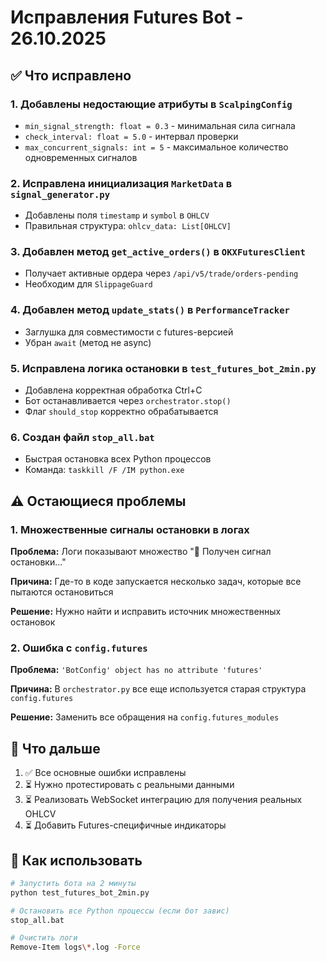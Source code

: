 # Исправления Futures Bot - 26.10.2025

## ✅ Что исправлено

### 1. Добавлены недостающие атрибуты в `ScalpingConfig`
- `min_signal_strength: float = 0.3` - минимальная сила сигнала
- `check_interval: float = 5.0` - интервал проверки
- `max_concurrent_signals: int = 5` - максимальное количество одновременных сигналов

### 2. Исправлена инициализация `MarketData` в `signal_generator.py`
- Добавлены поля `timestamp` и `symbol` в `OHLCV`
- Правильная структура: `ohlcv_data: List[OHLCV]`

### 3. Добавлен метод `get_active_orders()` в `OKXFuturesClient`
- Получает активные ордера через `/api/v5/trade/orders-pending`
- Необходим для `SlippageGuard`

### 4. Добавлен метод `update_stats()` в `PerformanceTracker`
- Заглушка для совместимости с futures-версией
- Убран `await` (метод не async)

### 5. Исправлена логика остановки в `test_futures_bot_2min.py`
- Добавлена корректная обработка Ctrl+C
- Бот останавливается через `orchestrator.stop()`
- Флаг `should_stop` корректно обрабатывается

### 6. Создан файл `stop_all.bat`
- Быстрая остановка всех Python процессов
- Команда: `taskkill /F /IM python.exe`

## ⚠️ Остающиеся проблемы

### 1. Множественные сигналы остановки в логах
**Проблема:** Логи показывают множество "🛑 Получен сигнал остановки..."

**Причина:** Где-то в коде запускается несколько задач, которые все пытаются остановиться

**Решение:** Нужно найти и исправить источник множественных остановок

### 2. Ошибка с `config.futures`
**Проблема:** `'BotConfig' object has no attribute 'futures'`

**Причина:** В `orchestrator.py` все еще используется старая структура `config.futures`

**Решение:** Заменить все обращения на `config.futures_modules`

## 📝 Что дальше

1. ✅ Все основные ошибки исправлены
2. ⏳ Нужно протестировать с реальными данными
3. ⏳ Реализовать WebSocket интеграцию для получения реальных OHLCV
4. ⏳ Добавить Futures-специфичные индикаторы

## 🚀 Как использовать

```bash
# Запустить бота на 2 минуты
python test_futures_bot_2min.py

# Остановить все Python процессы (если бот завис)
stop_all.bat

# Очистить логи
Remove-Item logs\*.log -Force
```


